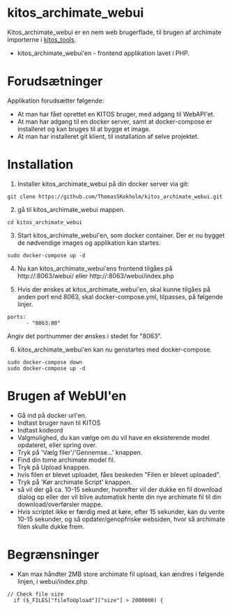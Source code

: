 # kitos_archimate_webui #

 Kitos_archimate_webui er en nem web brugerflade, til brugen af archimate importerne i [kitos_tools](https://github.com/os2kitos/kitos_tools).

 * kitos_archimate_webui'en - frontend applikation lavet i PHP.

# Forudsætninger #

Applikation forudsætter følgende:

* At man har fået oprettet en KITOS bruger, med adgang til WebAPI'et.
* At man har adgang til en docker server, samt at docker-compose er installeret og kan bruges til at bygge et image.
* At man har installeret git klient, til installation af selve projektet.

# Installation #

1. Installer kitos_archimate_webui på din docker server via git:
```shell
git clone https://github.com/ThomasSKokholm/kitos_archimate_webui.git
```
2. gå til kitos_archimate_webui mappen.
```shell
cd kitos_archimate_webui
```
3. Start kitos_archimate_webui'en, som docker container. Der er nu bygget de nødvendige images og applikation kan startes.

```shell
sudo docker-compose up -d
```

4. Nu kan kitos_archimate_webui'ens frontend tilgåes på http://<docker-server>:8063/webui/ eller http://<docker-server>:8063/webui/index.php

5. Hvis der ønskes at kitos_archimate_webui'en, skal kunne tilgåes på anden port end 8063,
skal docker-compose.yml, tilpasses, på følgende linjer.

```
ports:
      - "8063:80"
```
Angiv det portnummer der ønskes i stedet for "8063".

6. kitos_archimate_webui'en kan nu genstartes med docker-compose.
```
sudo docker-compose down 
sudo docker-compose up -d
```

# Brugen af WebUI'en #

* Gå ind på docker url'en.
* Indtast bruger navn til KITOS
* Indtast kodeord
* Valgmulighed, du kan vælge om du vil have en eksisterende model opdateret, eller spring over.
* Tryk på 'Vælg filer'/'Gennemse...' knappen.
* Find din tome archimate model fil.
* Tryk på Upload knappen.
* hvis filen er blevet uploadet, fåes beskeden "Filen er blevet uploaded".
* Tryk på 'Kør archimate Script' knappen.
* så vil der gå ca. 10-15 sekunder, hvorefter vil der dukke en fil download dialog op eller der vil blive automatisk hente din nye archimate fil til din download/overførsler mappe.
* Hvis scriptet ikke er færdig med at køre, efter 15 sekunder, kan du vente 10-15 sekunder, og så opdater/genopfriske websiden, hvor så archimate filen skulle dukke frem.

# Begrænsninger #

* Kan max håndter 2MB store archimate fil upload, kan ændres i følgende linjen, i webui/index.php
```
// Check file size
  if ($_FILES["fileToUpload"]["size"] > 2000000) {
```